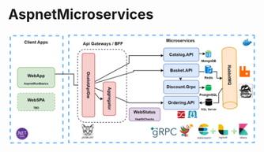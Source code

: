# AspnetMicroservices
![AspnetMicroservices](https://github.com/alihankuru/AspnetMicroservices/blob/main/a.png)
